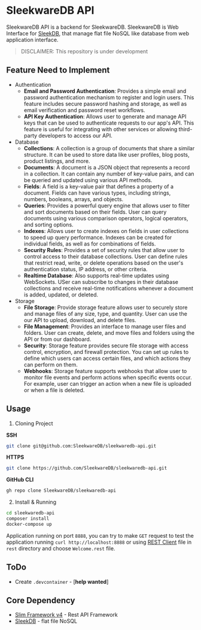 # SleekwareDB API

SleekwareDB API is a backend for SleekwareDB. SleekwareDB is Web Interface for [SleekDB](https://github.com/rakibtg/SleekDB), that manage flat file NoSQL like database from web application interface.

> DISCLAIMER: This repository is under development

## Feature Need to Implement
- Authentication
    - **Email and Password Authentication**: Provides a simple email and password authentication mechanism to register and login users. This feature includes secure password hashing and storage, as well as email verification and password reset workflows.
    - **API Key Authentication**: Allows user to generate and manage API keys that can be used to authenticate requests to our app's API. This feature is useful for integrating with other services or allowing third-party developers to access our API.
- Database
    - **Collections**: A collection is a group of documents that share a similar structure. It can be used to store data like user profiles, blog posts, product listings, and more.
    - **Documents**: A document is a JSON object that represents a record in a collection. It can contain any number of key-value pairs, and can be queried and updated using various API methods.
    - **Fields**: A field is a key-value pair that defines a property of a document. Fields can have various types, including strings, numbers, booleans, arrays, and objects.
    - **Queries**: Provides a powerful query engine that allows user to filter and sort documents based on their fields. User can query documents using various comparison operators, logical operators, and sorting options.
    - **Indexes**: Allows user to create indexes on fields in user collections to speed up query performance. Indexes can be created for individual fields, as well as for combinations of fields.
    - **Security Rules**: Provides a set of security rules that allow user to control access to their database collections. User can define rules that restrict read, write, or delete operations based on the user's authentication status, IP address, or other criteria.
    - **Realtime Database**: Also supports real-time updates using WebSockets. USer can subscribe to changes in their database collections and receive real-time notifications whenever a document is added, updated, or deleted.
- Storage
    - **File Storage**: Provide storage feature allows user  to securely store and manage files of any size, type, and quantity. User  can use the our API to upload, download, and delete files.
    - **File Management**: Provides an interface to manage  user files and folders. User can create, delete, and move files and  folders using the API or from our dashboard.
    - **Security**: Storage feature provides secure file storage with access control, encryption, and firewall protection. You can set up rules to define which users can access certain files, and which actions they can perform on them.
    - **Webhooks**: Storage feature supports webhooks that allow user to monitor file events and perform actions when specific events occur. For example, user can trigger an action when a new file is uploaded or when a file is deleted.

## Usage

1. Cloning Project

**SSH**
```bash
git clone git@github.com:SleekwareDB/sleekwaredb-api.git
```
**HTTPS**
```bash
git clone https://github.com/SleekwareDB/sleekwaredb-api.git
```

**GitHub CLI**
```bash
gh repo clone SleekwareDB/sleekwaredb-api
```

2. Install & Running

```bash
cd sleekwaredb-api
composer install
docker-compose up
```

Application running on port `8888`, you can try to make `GET` request to test the application running `curl http://localhost:8888` or using [REST Client](https://marketplace.visualstudio.com/items?itemName=humao.rest-client) file in `rest` directory and choose `Welcome.rest` file.

## ToDo

- Create `.devcontainer` - [**help wanted**]

## Core Dependency

- [Slim Framework v4](https://www.slimframework.com/docs/v4/) - Rest API Framework
- [SleekDB](https://github.com/rakibtg/SleekDB) - flat file NoSQL
